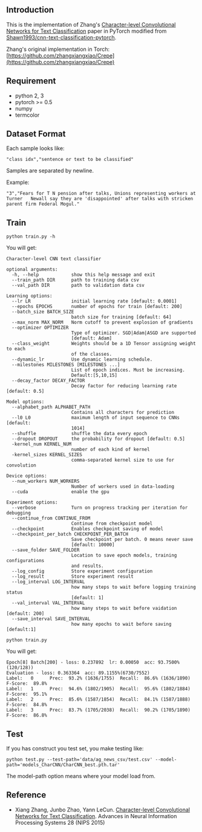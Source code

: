 ## Introduction
This is the implementation of Zhang's [Character-level Convolutional Networks for Text Classification](http://arxiv.org/abs/1509.01626) paper in PyTorch modified from [Shawn1993/cnn-text-classification-pytorch](https://github.com/Shawn1993/cnn-text-classification-pytorch).

Zhang's original implementation in Torch:
[https://github.com/zhangxiangxiao/Crepe](https://github.com/zhangxiangxiao/Crepe)

## Requirement
* python 2, 3
* pytorch >= 0.5
* numpy
* termcolor

## Dataset Format
Each sample looks like:  

```
"class idx","sentence or text to be classified"  
```  

Samples are separated by newline.  

Example:  

```
"3","Fears for T N pension after talks, Unions representing workers at Turner   Newall say they are 'disappointed' after talks with stricken parent firm Federal Mogul."
```

## Train
```
python train.py -h
```

You will get:

```
Character-level CNN text classifier

optional arguments:
  -h, --help            show this help message and exit
  --train_path DIR      path to training data csv
  --val_path DIR        path to validation data csv

Learning options:
  --lr LR               initial learning rate [default: 0.0001]
  --epochs EPOCHS       number of epochs for train [default: 200]
  --batch_size BATCH_SIZE
                        batch size for training [default: 64]
  --max_norm MAX_NORM   Norm cutoff to prevent explosion of gradients
  --optimizer OPTIMIZER
                        Type of optimizer. SGD|Adam|ASGD are supported
                        [default: Adam]
  --class_weight        Weights should be a 1D Tensor assigning weight to each
                        of the classes.
  --dynamic_lr          Use dynamic learning schedule.
  --milestones MILESTONES [MILESTONES ...]
                        List of epoch indices. Must be increasing.
                        Default:[5,10,15]
  --decay_factor DECAY_FACTOR
                        Decay factor for reducing learning rate [default: 0.5]

Model options:
  --alphabet_path ALPHABET_PATH
                        Contains all characters for prediction
  --l0 L0               maximum length of input sequence to CNNs [default:
                        1014]
  --shuffle             shuffle the data every epoch
  --dropout DROPOUT     the probability for dropout [default: 0.5]
  -kernel_num KERNEL_NUM
                        number of each kind of kernel
  -kernel_sizes KERNEL_SIZES
                        comma-separated kernel size to use for convolution

Device options:
  --num_workers NUM_WORKERS
                        Number of workers used in data-loading
  --cuda                enable the gpu

Experiment options:
  --verbose             Turn on progress tracking per iteration for debugging
  --continue_from CONTINUE_FROM
                        Continue from checkpoint model
  --checkpoint          Enables checkpoint saving of model
  --checkpoint_per_batch CHECKPOINT_PER_BATCH
                        Save checkpoint per batch. 0 means never save
                        [default: 10000]
  --save_folder SAVE_FOLDER
                        Location to save epoch models, training configurations
                        and results.
  --log_config          Store experiment configuration
  --log_result          Store experiment result
  --log_interval LOG_INTERVAL
                        how many steps to wait before logging training status
                        [default: 1]
  --val_interval VAL_INTERVAL
                        how many steps to wait before vaidation [default: 200]
  --save_interval SAVE_INTERVAL
                        how many epochs to wait before saving [default:1]
```


```
python train.py
```
You will get:

```
Epoch[8] Batch[200] - loss: 0.237892  lr: 0.00050  acc: 93.7500%(120/128))
Evaluation - loss: 0.363364  acc: 89.1155%(6730/7552)
Label:   0      Prec:  93.2% (1636/1755)  Recall:  86.6% (1636/1890)  F-Score:  89.8%
Label:   1      Prec:  94.6% (1802/1905)  Recall:  95.6% (1802/1884)  F-Score:  95.1%
Label:   2      Prec:  85.6% (1587/1854)  Recall:  84.1% (1587/1888)  F-Score:  84.8%
Label:   3      Prec:  83.7% (1705/2038)  Recall:  90.2% (1705/1890)  F-Score:  86.8%
```

## Test
If you has construct you test set, you make testing like:

```
python test.py --test-path='data/ag_news_csv/test.csv' --model-path='models_CharCNN/CharCNN_best.pth.tar'
```
The model-path option means where your model load from.


## Reference
* Xiang Zhang, Junbo Zhao, Yann LeCun. [Character-level Convolutional Networks for Text Classification](http://arxiv.org/abs/1509.01626). Advances in Neural Information Processing Systems 28 (NIPS 2015)

